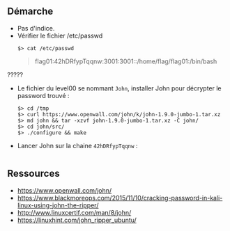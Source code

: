 ## Démarche

- Pas d'indice.
- Vérifier le fichier /etc/passwd
    ```
  $> cat /etc/passwd
    ```
    > flag01:42hDRfypTqqnw:3001:3001::/home/flag/flag01:/bin/bash

?????
- Le fichier du level00 se nommant `John`, installer John pour décrypter le password trouvé :
    ```
    $> cd /tmp
    $> curl https://www.openwall.com/john/k/john-1.9.0-jumbo-1.tar.xz
    $> md john && tar -xzvf john-1.9.0-jumbo-1.tar.xz -C john/
    $> cd john/src/
    $> ./configure && make 
    ```

- Lancer John sur la chaine `42hDRfypTqqnw` :
  ```$> 
  ```



## Ressources

- https://www.openwall.com/john/
- https://www.blackmoreops.com/2015/11/10/cracking-password-in-kali-linux-using-john-the-ripper/
- http://www.linuxcertif.com/man/8/john/
- https://linuxhint.com/john_ripper_ubuntu/